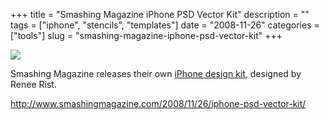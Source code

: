 +++
title = "Smashing Magazine iPhone PSD Vector Kit"
description = ""
tags = ["iphone", "stencils", "templates"]
date = "2008-11-26"
categories = ["tools"]
slug = "smashing-magazine-iphone-psd-vector-kit"
+++


<div class="tool-screenshot mb1"><a href="http://www.smashingmagazine.com/2008/11/26/iphone-psd-vector-kit/"><img id="bluga-thumbnail-2831" class="bluga-thumbnail custom" src="//media.konigi.com/bluga/
wt523233a4cdbc8_custom.jpg"/></a></div><p>Smashing Magazine releases their own <a href="http://www.smashingmagazine.com/2008/11/26/iphone-psd-vector-kit/">iPhone design kit</a>, designed by Renee Rist.</p>
  
<p><a href="http://www.smashingmagazine.com/2008/11/26/iphone-psd-vector-kit/">http://www.smashingmagazine.com/2008/11/26/iphone-psd-vector-kit/</a></p>
      
